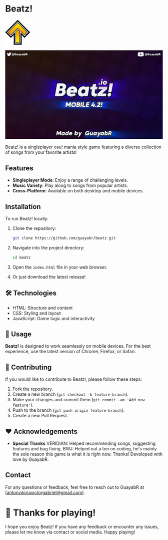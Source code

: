 # Beatz!
![favicon](https://github.com/GuayabR/Beatz/blob/main/Resources/favicon.png) 

![BeatzBanner](https://github.com/GuayabR/Beatz/blob/main/Resources/BeatzBanner.jpg)

Beatz! is a singleplayer osu! mania style game featuring a diverse collection of songs from your favorite artists!

## Features

- **Singleplayer Mode**: Enjoy a range of challenging levels.
- **Music Variety**: Play along to songs from popular artists.
- **Cross-Platform**: Available on both desktop and mobile devices.

## Installation

To run Beatz! locally:

1. Clone the repository:
    ```bash
    git clone https://github.com/guayabr/beatz.git
    ```

2. Navigate into the project directory:
    ```bash
    cd beatz
    ```

3. Open the `index.html` file in your web browser.

4. Or just download the latest release!

## 🛠️ Technologies

- HTML: Structure and content
- CSS: Styling and layout
- JavaScript: Game logic and interactivity

## 📱 Usage

**Beatz!** is designed to work seamlessly on mobile devices. For the best experience, use the latest version of Chrome, Firefox, or Safari.

## 🤝 Contributing

If you would like to contribute to Beatz!, please follow these steps:

1. Fork the repository.
2. Create a new branch (`git checkout -b feature-branch`).
3. Make your changes and commit them (`git commit -am 'Add new feature'`).
4. Push to the branch (`git push origin feature-branch`).
5. Create a new Pull Request.

## ❤️ Acknowledgements

- **Special Thanks**
VERIDIAN: Helped recommending songs, suggesting features and bug fixing.
BWJ: Helped out a ton on coding, he's mainly the sole reason this game is what it is right now. Thanks!
Developed with love by GuayabR.

## Contact

For any questions or feedback, feel free to reach out to GuayabR at [antonviloriavictorgabriel@gmail.com].

# 🚀 Thanks for playing!
I hope you enjoy Beatz! If you have any feedback or encounter any issues, please let me know via contact or social media. Happy playing!


